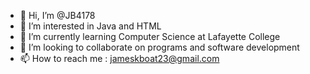 - 👋 Hi, I’m @JB4178
- 👀 I’m interested in Java and HTML
- 🌱 I’m currently learning Computer Science at Lafayette College
- 💞️ I’m looking to collaborate on programs and software development
- 📫 How to reach me : jameskboat23@gmail.com

<!---
JB4178/JB4178 is a ✨ special ✨ repository because its `README.md` (this file) appears on your GitHub profile.
You can click the Preview link to take a look at your changes.
--->
